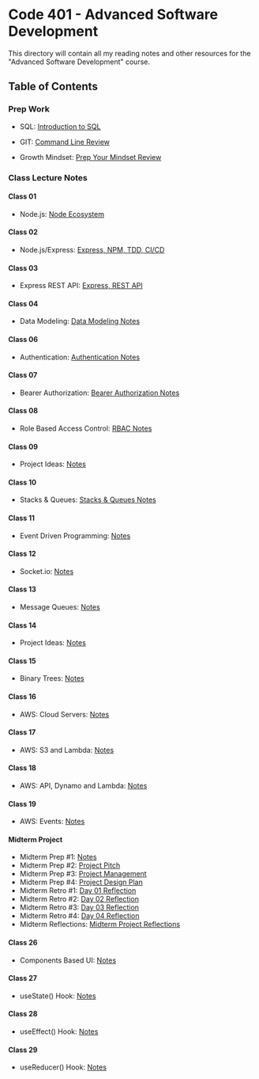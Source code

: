 # Code 401 - Advanced Software Development

This directory will contain all my reading notes and other resources for the "Advanced Software Development" course.

## Table of Contents
### Prep Work

- SQL: [Introduction to SQL](prep-work/sql/intro-to-sql.md)
- GIT: [Command Line Review](prep-work/git/command-line-review.md)

- Growth Mindset: [Prep Your Mindset Review](prep-work/growth-mindset.md)

### Class Lecture Notes

#### Class 01
- Node.js: [Node Ecosystem](class-01/node-ecosystem.md)

#### Class 02
- Node.js/Express: [Express, NPM, TDD, CI/CD](class-02/express-npm-tdd-cicd.md)

#### Class 03
- Express REST API: [Express, REST API](class-03/express-rest-api.md)

#### Class 04
- Data Modeling: [Data Modeling Notes](class-04/dataModeling.md)

#### Class 06
- Authentication: [Authentication Notes](class-06/authentication.md)

#### Class 07
- Bearer Authorization: [Bearer Authorization Notes](class-07/bearerAuth.md)

#### Class 08
- Role Based Access Control: [RBAC Notes](class-08/accessControl.md)

#### Class 09
- Project Ideas: [Notes](class-09/projectIdeas.md)

#### Class 10
- Stacks & Queues: [Stacks & Queues Notes](class-10/stacksAndQueues.md)

#### Class 11
- Event Driven Programming: [Notes](class-11/eventDrivenProgramming.md)

#### Class 12
- Socket.io: [Notes](class-12/webSockets.md)

#### Class 13
- Message Queues: [Notes](class-13/messageQueues.md)

#### Class 14
- Project Ideas: [Notes](class-14/projectIdeas.md)

#### Class 15
- Binary Trees: [Notes](class-15/trees.md)

#### Class 16
- AWS: Cloud Servers: [Notes](class-16/awsCloudServers.md)

#### Class 17
- AWS: S3 and Lambda: [Notes](class-17/s3andLambda.md)

#### Class 18
- AWS: API, Dynamo and Lambda: [Notes](class-18/awsAPIDynamoLambda.md)

#### Class 19
- AWS: Events: [Notes](class-19/awsEvents.md)

#### Midterm Project
- Midterm Prep #1: [Notes](midterm/prep01.md)
- Midterm Prep #2: [Project Pitch](midterm/ideasPitch.md)
- Midterm Prep #3: [Project Management](https://github.com/orgs/Spots-LLC/projects/1)
- Midterm Prep #4: [Project Design Plan](midterm/planning.md)
- Midterm Retro #1: [Day 01 Reflection](midterm/retroDayOne.md)
- Midterm Retro #2: [Day 02 Reflection](midterm/retroDayTwo.md)
- Midterm Retro #3: [Day 03 Reflection](midterm/retroDayThree.md)
- Midterm Retro #4: [Day 04 Reflection](midterm/retroDayFour.md)
- Midterm Reflections: [Midterm Project Reflections](midterm/reflections.md)

#### Class 26
- Components Based UI: [Notes](class-26/reactCompoments.md)

#### Class 27
- useState() Hook: [Notes](class-27/useStateHook.md)

#### Class 28
- useEffect() Hook: [Notes](class-28/useEffectHook.md)

#### Class 29
- useReducer() Hook: [Notes](class-29/stateReducers.md)